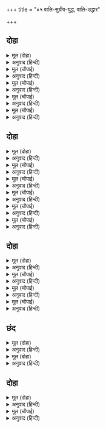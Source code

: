 +++
title = "०५ वालि-सुग्रीव-युद्ध, वालि-उद्धार"

+++


## दोहा


<details><summary>मूल (दोहा)</summary>

कह बाली सुनु भीरु प्रिय समदरसी रघुनाथ।  
जौं कदाचि मोहि मारहिं तौ पुनि होउँ सनाथ॥ ७॥
</details>

<details><summary>अनुवाद (हिन्दी)</summary>

वाली म्हणाला, ‘हे घाबरट प्रिये, ऐकून ठेव. श्रीरघुनाथ हे समदर्शी आहेत. जर कदाचित त्यांनी मला मारले, तर मला परमपद मिळेल.’॥ ७॥
</details>

<details><summary>मूल (चौपाई)</summary>

अस कहि चला महा अभिमानी।  
तृन समान सुग्रीवहि जानी॥  
भिरे उभौ बाली अति तर्जा।  
मुठिका मारि महाधुनि गर्जा॥
</details>

<details><summary>अनुवाद (हिन्दी)</summary>

असे म्हणून तो अहंकारी वाली सुग्रीवाला गवताप्रमाणे तुच्छ मानून भिडला आणि त्याला ठोसा देऊन त्याने मोठॺाने गर्जना केली.॥ १॥
</details>

<details><summary>मूल (चौपाई)</summary>

तब सुग्रीव बिकल होइ भागा।  
मुष्टि प्रहार बज्र सम लागा॥  
मैं जो कहा रघुबीर कृपाला।  
बंधु न होइ मोर यह काला॥
</details>

<details><summary>अनुवाद (हिन्दी)</summary>

तेव्हा सुग्रीव व्याकूळ होऊन पळाला. त्याला ठोसा हा वज्रासारखा लागला. सुग्रीवाने येऊन सांगितले की, ‘हे कृपाळू रघुवीर, मी तुम्हांला पूर्वीच सांगितले होते की, वाली हा माझा भाऊ नव्हे, काळ आहे.’॥ २॥
</details>

<details><summary>मूल (चौपाई)</summary>

एकरूप तुम्ह भ्राता दोऊ।  
तेहि भ्रम तें नहिं मारेउँ सोऊ॥  
कर परसा सुग्रीव सरीरा।  
तनु भा कुलिस गई सब पीरा॥
</details>

<details><summary>अनुवाद (हिन्दी)</summary>

श्रीराम म्हणाले, ‘तुम्हां भावांचे एकसारखे रूप आहे. त्यामुळे मी त्याला मारू शकलो नाही.’ मग श्रीरामांनी सुग्रीवाच्या शरीराला आपल्या हाताचा स्पर्श केला, त्यामुळे त्याचे शरीर वज्रासारखे झाले आणि शरीर-पीडा नाहीशी झाली.॥ ३॥
</details>

<details><summary>मूल (चौपाई)</summary>

मेली कंठ सुमन कै माला।  
पठवा पुनि बल देइ बिसाला॥  
पुनि नाना बिधि भई लराई।  
बिटप ओट देखहिं रघुराई॥
</details>

<details><summary>अनुवाद (हिन्दी)</summary>

मग श्रीरामांनी सुग्रीवाच्या गळ्यात फुलांची माळ घातली आणि त्याला प्रोत्साहन देऊन पाठविले. दोघांमध्ये अनेक प्रकारे युद्ध सुरू झाले. श्रीराम वृक्षाआडून ते पहात होते.॥ ४॥
</details>

## दोहा


<details><summary>मूल (दोहा)</summary>

बहु छल बल सुग्रीव कर हियँ हारा भय मानि।  
मारा बालि राम तब हृदय माझ सर तानि॥ ८॥
</details>

<details><summary>अनुवाद (हिन्दी)</summary>

सुग्रीवाने पुष्कळ आक्रमक पवित्रे घेऊन पाहिले, परंतु शेवटी भयामुळे तो हतोत्साह झाला. तेव्हा श्रीरामांनी बाण खेचून वालीच्या छातीवर मारला.॥ ८॥
</details>

<details><summary>मूल (चौपाई)</summary>

परा बिकल महि सर के लागें।  
पुनि उठि बैठ देखि प्रभु आगें॥  
स्याम गात सिर जटा बनाएँ।  
अरुन नयन सर चाप चढ़ाएँ॥
</details>

<details><summary>अनुवाद (हिन्दी)</summary>

बाण लागताच वाली व्याकूळ होऊन खाली पडला. परंतु प्रभू रामांना पाहून तो उठून बसला. भगवंतांचे श्यामल शरीर आहे, मस्तकावर जटा आहेत. नेत्र लालसर आहेत. धनुष्य-बाण सज्ज केलेले आहेत.॥ १॥
</details>

<details><summary>मूल (चौपाई)</summary>

पुनि पुनि चितइ चरन चित दीन्हा।  
सुफल जन्म माना प्रभु चीन्हा॥  
हृदयँ प्रीति मुख बचन कठोरा।  
बोला चितइ राम की ओरा॥
</details>

<details><summary>अनुवाद (हिन्दी)</summary>

वालीने वारंवार भगवंतांकडे पाहून चित्त त्यांच्या चरणी लावले. प्रभूंना ओळखल्यामुळे त्याला आपला जन्म सफळ झाल्याचे वाटले. त्याच्या मनात प्रेम होते, परंतु मुखात कठोर शब्द होते. तो श्रीरामांकडे पाहात म्हणाला,॥ २॥
</details>

<details><summary>मूल (चौपाई)</summary>

धर्म हेतु अवतरेहु गोसाईं।  
मारेहु मोहि ब्याध की नाईं॥  
मैं बैरी सुग्रीव पिआरा।  
अवगुन कवन नाथ मोहि मारा॥
</details>

<details><summary>अनुवाद (हिन्दी)</summary>

‘हे स्वामी, तुम्ही धर्माच्या रक्षणासाठी अवतार घेतला आहे, तर मग व्याधाप्रमाणे मला लपून का मारले? तुम्हांला मी वैरी आणि सुग्रीव प्रिय का? हे नाथ, कोणत्या दोषाकरिता तुम्ही मला मारले?’॥ ३॥
</details>

<details><summary>मूल (चौपाई)</summary>

अनुज बधू भगिनी सुत नारी।  
सुनु सठ कन्या सम ए चारी॥  
इन्हहि कुदृष्टि बिलोकइ जोई।  
ताहि बधें कछु पाप न होई॥
</details>

<details><summary>अनुवाद (हिन्दी)</summary>

श्रीराम म्हणाले, ‘हे मूर्खा, ऐकून घे. लहान भावाची पत्नी, बहीण, मुलाची स्त्री आणि कन्या या चारीही सारख्या आहेत. यांच्याकडे जो वाईट नजरेने पहातो, त्याला मारण्यात कोणतेही पाप नसते.॥ ४॥
</details>

<details><summary>मूल (चौपाई)</summary>

मूढ़ तोहि अतिसय अभिमाना।  
नारि सिखावन करसि न काना॥  
मम भुज बल आश्रित तेहि जानी।  
मारा चहसि अधम अभिमानी॥
</details>

<details><summary>अनुवाद (हिन्दी)</summary>

हे मूर्खा, तुला फार अभिमान आहे. तू आपल्या पत्नीच्या बोलण्यावर लक्ष दिले नाहीस. सुग्रीव हा माझ्या बाहुबलाचा अश्रित आहे. हे माहीत असूनही अरे अधमा, गर्विष्ठा, तू त्याला ठार मारणार होतास.॥ ५॥
</details>

## दोहा


<details><summary>मूल (दोहा)</summary>

सुनहु राम स्वामी सन चल न चातुरी मोरि।  
प्रभु अजहूँ मैं पापी अंतकाल गति तोरि॥ ९॥
</details>

<details><summary>अनुवाद (हिन्दी)</summary>

वाली म्हणाला, ‘हे श्रीरामा, स्वामीपुढे माझे शहाणपण चालू शकणार नाही. पण हे प्रभो, (मला सांगा,) अंतकाळी तुमचा आश्रय मिळूनही मी पापी राहिलो का?’॥ ९॥
</details>

<details><summary>मूल (चौपाई)</summary>

सुनत राम अति कोमल बानी।  
बालि सीस परसेउ निज पानी॥  
अचल करौं तनु राखहु प्राना।  
बालि कहा सुनु कृपानिधाना॥
</details>

<details><summary>अनुवाद (हिन्दी)</summary>

वालीची ती अत्यंत मृदुवाणी ऐकून श्रीरामांनी त्याच्या मस्तकाला आपल्या हाताचा स्पर्श केला आणि म्हटले, ‘मी तुझे शरीर दृढ करतो, तुझे प्राण वाचतील.’ वाली म्हणाला, ‘हे कृपानिधान, ऐकून घ्या.॥ १॥
</details>

<details><summary>मूल (चौपाई)</summary>

जन्म जन्म मुनि जतनु कराहीं।  
अंत राम कहि आवत नाहीं॥  
जासु नाम बल संकर कासी।  
देत सबहि सम गति अबिनासी॥
</details>

<details><summary>अनुवाद (हिन्दी)</summary>

मुनिगण जन्मोजन्मी अनेक प्रकारचे साधन करीत असतात. तरीही अंतकाळी त्यांच्या तोंडून रामनाम येत नाही. ज्यांच्या नावाच्या बळावर शंकर हे काशीतील सर्वांना समानपणे मुक्ती देतात,॥ २॥
</details>

<details><summary>मूल (चौपाई)</summary>

मम लोचन गोचर सोइ आवा।  
बहुरि कि प्रभु अस बनिहि बनावा॥
</details>

<details><summary>अनुवाद (हिन्दी)</summary>

ते श्रीराम प्रत्यक्ष माझ्या डोळ्यांसमोर आले आहेत. हे प्रभो, अशी संधी पुन्हा येईल काय?॥ ३॥
</details>

## छंद


<details><summary>मूल (दोहा)</summary>

सो नयन गोचर जासु गुन नित नेति कहि श्रुति गावहीं।  
जिति पवन मन गो निरस करि मुनि ध्यान कबहुँक पावहीं॥  
मोहि जानि अति अभिमान बस प्रभु कहेउ राखु सरीरही।  
अस कवन सठ हठि काटि सुरतरु बारि करिहि बबूरही॥ १॥
</details>

<details><summary>अनुवाद (हिन्दी)</summary>

श्रुती ‘नेति-नेति’ म्हणून निरंतर ज्यांचे गुणगान करतात, आणि प्राण व मन जिंकून इंद्रियांना विषयांपासून विरक्त बनवून मुनिगण ध्यानामध्ये ज्यांची क्वचितच एक झलक मिळवू शकतात, तेच तुम्ही प्रभू प्रत्यक्ष माझ्यासमोर प्रकट आहात. तुम्ही मला अत्यंत अभिमानी मानूून म्हटले की, ‘तू शरीर सोडू नकोस. परंतु जाणूनबुजून कल्पवृक्ष तोडून बाभळीचे कुंपण कोण मूर्ख करील? (म्हणजेच मोक्ष देणाऱ्या तुम्हाला सोडून या नश्वर शरीराचे रक्षण कोण करील?)॥ १॥
</details>

<details><summary>मूल (दोहा)</summary>

अब नाथ करि करुना बिलोकहु देहु जो बर मागऊँ।  
जेहिं जोनि जन्मौं कर्म बस तहँ राम पद अनुरागऊँ॥  
यह तनय मम सम बिनय बल कल्यानप्रद प्रभु लीजिऐ।  
गहि बाँह सुर नर नाह आपन दास अंगद कीजिऐ॥ २॥
</details>

<details><summary>अनुवाद (हिन्दी)</summary>

हे नाथ, आता माझ्यावर दयादृष्टी करा आणि मी जो वर मागतो तो द्या. मी कर्मामुळे ज्या योनीत जन्म घेईन, तेथे हे श्रीरामा, तुमच्या चरणी प्रेम करीत रहावे. हे कल्याणप्रद प्रभो, हा माझा पुत्र अंगद विनय व बल या बाबतीत माझ्यासारखाच आहे. याचा स्वीकार करा आणि हे देव व मनुष्य यांचे नाथ, याचा हात धरून याला आपला दास बनवा.’॥ २॥
</details>

## दोहा


<details><summary>मूल (दोहा)</summary>

राम चरन दृढ़ प्रीति करि बालि कीन्ह तनु त्याग।  
सुमन माल जिमि कंठ ते गिरत न जानइ नाग॥ १०॥
</details>

<details><summary>अनुवाद (हिन्दी)</summary>

श्रीरामांच्या चरणी दृढ प्रेम ठेवून वालीने, हत्ती जसा गळ्यातील पुष्पमाला खाली पडल्याचे जाणत नाही, त्याप्रमाणे सहजपणे शरीराचा त्याग केला.॥ १०॥
</details>

<details><summary>मूल (चौपाई)</summary>

राम बालि निज धाम पठावा।  
नगर लोग सब ब्याकुल धावा॥  
नाना बिधि बिलाप कर तारा।  
छूटे केस न देह सँभारा॥
</details>

<details><summary>अनुवाद (हिन्दी)</summary>

श्रीरामांनी वालीला आपल्या परमधामी पाठविले. नगरातील सर्वलोक व्याकूळ होऊन धावत आले. वालीची पत्नी तारा ही अनेक प्रकारे विलाप करू लागली. तिचे केस विस्कटले होते आणि तिला देहाची शुद्ध नव्हती.॥ १॥
</details>
